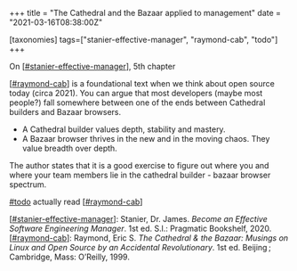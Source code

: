 +++
title = "The Cathedral and the Bazaar applied to management"
date = "2021-03-16T08:38:00Z"

[taxonomies]
tags=["stanier-effective-manager", "raymond-cab", "todo"]
+++

On [[#stanier-effective-manager](/tags/stanier-effective-manager)], 5th chapter

[[#raymond-cab](/tags/raymond-cab)] is a foundational text when we think about open source today (circa 2021). You can argue that most developers (maybe most people?) fall somewhere between one of the ends between Cathedral builders and Bazaar browsers.

- A Cathedral builder values depth, stability and mastery.
- A Bazaar browser thrives in the new and in the moving chaos. They value breadth over depth.

The author states that it is a good exercise to figure out where you and where your team members lie in the cathedral builder - bazaar browser spectrum.

[#todo](/tags/todo) actually read [[#raymond-cab](/tags/raymond-cab)]

[[#stanier-effective-manager](/tags/stanier-effective-manager)]: Stanier, Dr. James. _Become an Effective Software Engineering Manager_. 1st ed. S.l.: Pragmatic Bookshelf, 2020.
[[#raymond-cab](/tags/raymond-cab)]: Raymond, Eric S. _The Cathedral & the Bazaar: Musings on Linux and Open Source by an Accidental Revolutionary_. 1st ed. Beijing ; Cambridge, Mass: O’Reilly, 1999.
